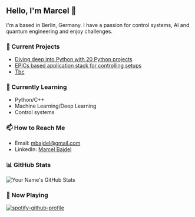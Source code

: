 ## Hello, I'm Marcel 👋

I'm a  based in Berlin, Germany. I have a passion for control systems, AI and quantum engineering and enjoy challenges.

### 🔭 Current Projects

- [Diving deep into Python with 20 Python projects](https://github.com/Mrcl3/20_Python_projects)
- [EPICs based application stack for controlling setups](https://github.com/Mrcl3/Compose-your-services)
- [Tbc](link)

### 🌱 Currently Learning

- Python/C++
- Machine Learning/Deep Learning
- Control systems

### 📫 How to Reach Me

- Email: [mbajdel@gmail.com](mbajdel@gmail.com)
- LinkedIn: [Marcel Bajdel](https://www.linkedin.com/in/marcel-bajdel-917197142/)

### 📊 GitHub Stats

![Your Name's GitHub Stats](https://github-readme-stats.vercel.app/api?username=Mrcl3&show_icons=true&theme=radical)

### 🎵 Now Playing

[![spotify-github-profile](https://spotify-github-profile.vercel.app/api/view?uid=1198039582&cover_image=true&theme=default&show_offline=false&background_color=7d1c1c&interchange=false&bar_color=53b14f&bar_color_cover=false)](https://github.com/kittinan/spotify-github-profile)



<!---
Mrcl3/Mrcl3 is a ✨ special ✨ repository because its `README.md` (this file) appears on your GitHub profile.
You can click the Preview link to take a look at your changes.
--->
